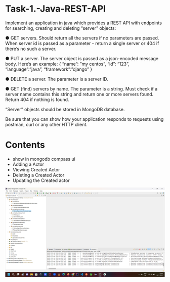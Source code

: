 # Task-1.-Java-REST-API
Implement an application in java which provides a REST API with endpoints for searching, creating and deleting “server” objects:

● GET servers. Should return all the servers if no parameters are passed. When server id
is passed as a parameter - return a single server or 404 if there’s no such a server.

● PUT a server. The server object is passed as a json-encoded message body. Here’s an
example:
{
“name”: ”my centos”,
“id”: “123”,
“language”:”java”,
“framework”:”django”
}

● DELETE a server. The parameter is a server ID.

● GET (find) servers by name. The parameter is a string. Must check if a server name
contains this string and return one or more servers found. Return 404 if nothing is found.

“Server” objects should be stored in MongoDB database.

Be sure that you can show how your application responds to requests using postman, curl or
any other HTTP client.



# Contents
- show in mongodb compass ui
-  Adding a Actor
-  Viewing Created Actor
-  Deleting a Created Actor
-  Updating the Created actor	

![](https://github.com/Krishna12345825/Task-1.-Java-REST-API/blob/main/images/image1.png)


